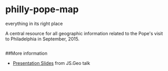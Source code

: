 # philly-pope-map
everything in its right place

A central resource for all geographic information related to the Pope's visit to Philadelphia in September, 2015.

![]()

##More information

* [Presentation Slides](https://docs.google.com/presentation/d/15xq3Oj2mn6XFH7rs1Hk55AwoN9Z-78VjQ6tzGx4kMdw/present?slide=id.p) from JS.Geo talk
